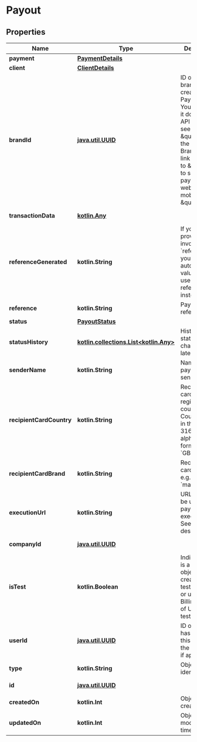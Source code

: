 
# Payout

## Properties
Name | Type | Description | Notes
------------ | ------------- | ------------- | -------------
**payment** | [**PaymentDetails**](PaymentDetails.md) |  | 
**client** | [**ClientDetails**](ClientDetails.md) |  | 
**brandId** | [**java.util.UUID**](java.util.UUID.md) | ID of the brand to create this Payout for. You can copy it down in the API section, see the \&quot;specify the ID of the Brand\&quot; link in answer to \&quot;How to setup payments on website or in mobile app?\&quot;. | 
**transactionData** | [**kotlin.Any**](kotlin.Any.md) |  |  [optional] [readonly]
**referenceGenerated** | **kotlin.String** | If you don&#39;t provide an invoice &#x60;reference&#x60; yourself, this autogenerated value will be used as a reference instead. |  [optional] [readonly]
**reference** | **kotlin.String** | Payout reference. |  [optional]
**status** | [**PayoutStatus**](PayoutStatus.md) |  |  [optional]
**statusHistory** | [**kotlin.collections.List&lt;kotlin.Any&gt;**](kotlin.Any.md) | History of status changes, latest last. |  [optional] [readonly]
**senderName** | **kotlin.String** | Name of payout sender. |  [optional]
**recipientCardCountry** | **kotlin.String** | Recipient&#39;s card&#39;s registration country. Country code in the ISO 3166-1 alpha-2 format (e.g. &#x60;GB&#x60;). |  [optional] [readonly]
**recipientCardBrand** | **kotlin.String** | Recipient&#39;s card&#39;s brand, e.g. &#x60;visa&#x60; or &#x60;mastercard&#x60;. |  [optional] [readonly]
**executionUrl** | **kotlin.String** | URL that must be used for payout execution. See details in description. |  [optional] [readonly]
**companyId** | [**java.util.UUID**](java.util.UUID.md) |  |  [optional] [readonly]
**isTest** | **kotlin.Boolean** | Indicates this is a test object, created using test API keys or using Billing section of UI while in test mode. |  [optional] [readonly]
**userId** | [**java.util.UUID**](java.util.UUID.md) | ID of user who has created this object in the Billing UI, if applicable. |  [optional] [readonly]
**type** | **kotlin.String** | Object type identifier |  [optional] [readonly]
**id** | [**java.util.UUID**](java.util.UUID.md) |  |  [optional] [readonly]
**createdOn** | **kotlin.Int** | Object creation time |  [optional] [readonly]
**updatedOn** | **kotlin.Int** | Object last modification time |  [optional] [readonly]



